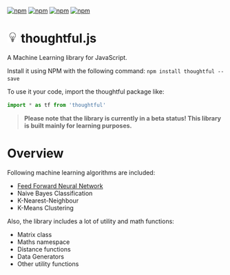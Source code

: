 [![npm](https://img.shields.io/npm/v/thoughtful.svg)](https://www.npmjs.com/package/thoughtful)
[![npm](https://img.shields.io/npm/l/thoughtful.svg)](https://www.npmjs.com/package/thoughtful)
[![npm](https://img.shields.io/npm/dm/thoughtful.svg)](https://www.npmjs.com/package/thoughtful)
[![npm](https://img.shields.io/npm/dt/thoughtful.svg)](https://www.npmjs.com/package/thoughtful)

# <img src="icon.png" width="25"> thoughtful.js
A Machine Learning library for JavaScript.

Install it using NPM with the following command:
`npm install thoughtful --save`

To use it your code, import the thoughtful package like:
```javascript
import * as tf from 'thoughtful'
```
> **Please note that the library is currently in a beta status! This library is built mainly for learning purposes.**

# Overview

Following machine learning algorithms are included:

- [Feed Forward Neural Network](https://t-specht.github.io/thoughtful/feed-forward-neural-network)
- Naive Bayes Classification
- K-Nearest-Neighbour
- K-Means Clustering

Also, the library includes a lot of utility and math functions:

- Matrix class
- Maths namespace
- Distance functions
- Data Generators
- Other utility functions
